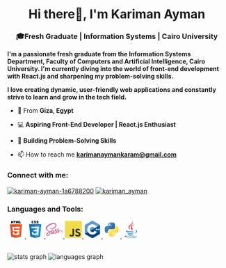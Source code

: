 <h1 align="center">Hi there👋, I'm Kariman Ayman</h1>
<h3 align="center">🎓Fresh Graduate | Information Systems | Cairo University</h3>

<p> <strong> I'm a passionate fresh graduate from the Information Systems Department, Faculty of Computers and Artificial Intelligence, Cairo University. I'm currently diving into the world of front-end development with React.js and sharpening my problem-solving skills. </strong> </p>
<p> <strong> I love creating dynamic, user-friendly web applications and constantly strive to learn and grow in the tech field. </strong> </p>

- 🏫 From **Giza, Egypt**

- 💻 **Aspiring Front-End Developer | React.js Enthusiast**

- 🧠 **Building Problem-Solving Skills**

- 📫 How to reach me **karimanaymankaram@gmail.com**


<h3 align="left">Connect with me:</h3>
<p align="left">
<a href="https://linkedin.com/in/kariman-ayman-1a6788200" target="blank"><img align="center" src="https://raw.githubusercontent.com/rahuldkjain/github-profile-readme-generator/master/src/images/icons/Social/linked-in-alt.svg" alt="kariman-ayman-1a6788200" height="30" width="40" /></a>
<a href="https://codeforces.com/profile/kariman_ayman" target="blank"><img align="center" src="https://raw.githubusercontent.com/rahuldkjain/github-profile-readme-generator/master/src/images/icons/Social/codeforces.svg" alt="kariman_ayman" height="30" width="40" /></a>
</p>

<h3 align="left">Languages and Tools:</h3>
<p align="left"> <a href="https://www.w3.org/html/" target="_blank" rel="noreferrer"> <img src="https://raw.githubusercontent.com/devicons/devicon/master/icons/html5/html5-original-wordmark.svg" alt="html5" width="40" height="40"/> </a> <a href="https://www.w3schools.com/css/" target="_blank" rel="noreferrer"> <img src="https://raw.githubusercontent.com/devicons/devicon/master/icons/css3/css3-original-wordmark.svg" alt="css3" width="40" height="40"/> </a> <a href="https://sass-lang.com" target="_blank" rel="noreferrer"> <img src="https://raw.githubusercontent.com/devicons/devicon/master/icons/sass/sass-original.svg" alt="sass" width="40" height="40"/> </a> <a href="https://developer.mozilla.org/en-US/docs/Web/JavaScript" target="_blank" rel="noreferrer"> <img src="https://raw.githubusercontent.com/devicons/devicon/master/icons/javascript/javascript-original.svg" alt="javascript" width="40" height="40"/> </a> <a href="https://www.w3schools.com/cpp/" target="_blank" rel="noreferrer"> <img src="https://raw.githubusercontent.com/devicons/devicon/master/icons/cplusplus/cplusplus-original.svg" alt="cplusplus" width="40" height="40"/> </a> <a href="https://www.python.org" target="_blank" rel="noreferrer"> <img src="https://raw.githubusercontent.com/devicons/devicon/master/icons/python/python-original.svg" alt="python" width="40" height="40"/> </a> <a href="https://www.java.com" target="_blank" rel="noreferrer"> <img src="https://raw.githubusercontent.com/devicons/devicon/master/icons/java/java-original.svg" alt="java" width="40" height="40"/> </a>   </p>

<br>

<div>
  <img src="https://github-readme-stats.vercel.app/api?username=kariiman-ayman&hide_title=false&hide_rank=false&show_icons=true&include_all_commits=true&count_private=true&disable_animations=false&theme=dracula&locale=en&hide_border=false" height="150" alt="stats graph"  />
  <img src="https://github-readme-stats.vercel.app/api/top-langs?username=kariiman-ayman&locale=en&hide_title=false&layout=compact&card_width=320&langs_count=6&theme=dracula&hide_border=false" height="150" alt="languages graph"  />
</div>

